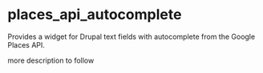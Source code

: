 # places_api_autocomplete
Provides a widget for Drupal text fields with autocomplete from the Google Places API.

more description to follow
